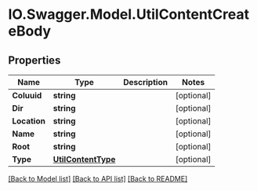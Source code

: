 # IO.Swagger.Model.UtilContentCreateBody
## Properties

Name | Type | Description | Notes
------------ | ------------- | ------------- | -------------
**Coluuid** | **string** |  | [optional] 
**Dir** | **string** |  | [optional] 
**Location** | **string** |  | [optional] 
**Name** | **string** |  | [optional] 
**Root** | **string** |  | [optional] 
**Type** | [**UtilContentType**](UtilContentType.md) |  | [optional] 

[[Back to Model list]](../README.md#documentation-for-models) [[Back to API list]](../README.md#documentation-for-api-endpoints) [[Back to README]](../README.md)

